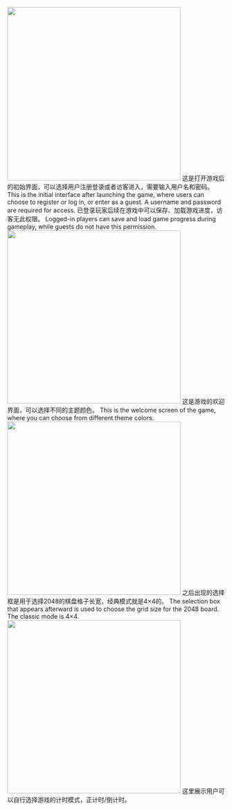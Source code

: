<img src="https://github.com/user-attachments/assets/4f925c58-e192-4640-ad22-3b260a1144fb" width="400"/>
这是打开游戏后的初始界面，可以选择用户注册登录或者访客进入，需要输入用户名和密码。
This is the initial interface after launching the game, where users can choose to register or log in, or enter as a guest. A username and password are required for access.
已登录玩家后续在游戏中可以保存、加载游戏进度，访客无此权限。
Logged-in players can save and load game progress during gameplay, while guests do not have this permission.
<img src="https://github.com/user-attachments/assets/e273d44b-0335-4df8-88e7-2ecf97be1329" width="400"/>
这是游戏的欢迎界面，可以选择不同的主题颜色。
This is the welcome screen of the game, where you can choose from different theme colors. 
<img src="https://github.com/user-attachments/assets/a33924e2-b9b7-4a5c-87e5-e0a76de0862e" width="400"/>
之后出现的选择框是用于选择2048的棋盘格子长宽，经典模式就是4×4的。
The selection box that appears afterward is used to choose the grid size for the 2048 board. The classic mode is 4×4.
<img src="https://github.com/user-attachments/assets/61fad9d9-0433-44d5-883b-171dcbedcf23" width="400"/>
这里展示用户可以自行选择游戏的计时模式，正计时/倒计时。
